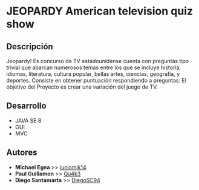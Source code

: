 #  JEOPARDY American television quiz show

## Descripción

Jeopardy! Es concurso de TV estadounidense cuenta con preguntas tipo trivial que abarcan
numerosos temas entre los que se incluye historia, idiomas, literatura, cultura popular, bellas
artes, ciencias, geografía, y deportes. Consiste en obtener puntuación respondiendo a
preguntas. El objetivo del Proyecto es crear una variación del juego de TV.

## Desarrollo

 - JAVA SE 8
 - GUI
 - MVC

## Autores

   - **Michael Egea** >> [juniomik14](https://github.com/juniomik14)
   - **Paul Guillamon** >> [Qu4k3](https://github.com/Qu4k3)
   - **Diego Santamarta** >> [DiegoSC94](https://github.com/DiegoSC94)
